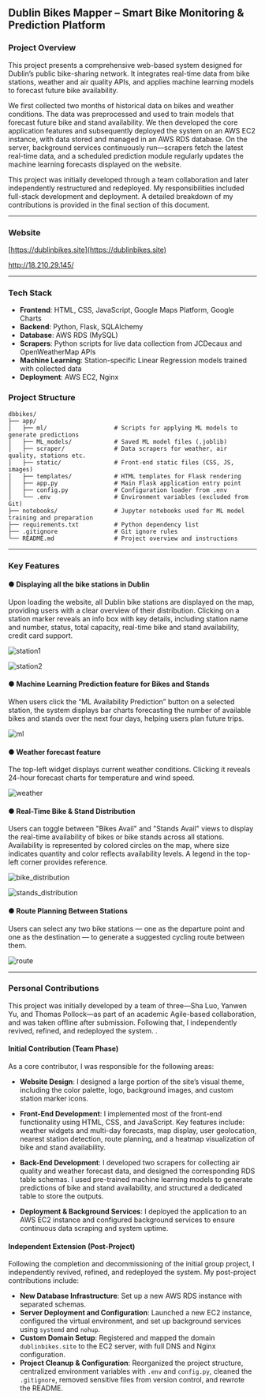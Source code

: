 ## Dublin Bikes Mapper – Smart Bike Monitoring & Prediction Platform

### Project Overview

This project presents a comprehensive web-based system designed for Dublin’s public bike-sharing network. It integrates real-time data from bike stations, weather and air quality APIs, and applies machine learning models to forecast future bike availability. 

We first collected two months of historical data on bikes and weather conditions. The data was preprocessed and used to train models that forecast future bike and stand availability. We then developed the core application features and subsequently deployed the system on an AWS EC2 instance, with data stored and managed in an AWS RDS database. On the server, background services continuously run—scrapers fetch the latest real-time data, and a scheduled prediction module regularly updates the machine learning forecasts displayed on the website.

This project was initially developed through a team collaboration and later independently restructured and redeployed. My responsibilities included full-stack development and deployment. A detailed breakdown of my contributions is provided in the final section of this document.

---

### Website

[https://dublinbikes.site](https://dublinbikes.site)

http://18.210.29.145/

---

###  Tech Stack

- **Frontend**: HTML, CSS, JavaScript, Google Maps Platform, Google Charts
- **Backend**: Python, Flask, SQLAlchemy
- **Database**: AWS RDS (MySQL)
- **Scrapers**: Python scripts for live data collection from JCDecaux and OpenWeatherMap APIs
- **Machine Learning**: Station-specific Linear Regression models trained with collected data
- **Deployment**: AWS EC2, Nginx

###  Project Structure

```
dbbikes/
├── app/
│   ├── ml/                   # Scripts for applying ML models to generate predictions
│   ├── ML_models/            # Saved ML model files (.joblib)
│   ├── scraper/              # Data scrapers for weather, air quality, stations etc.
│   ├── static/               # Front-end static files (CSS, JS, images)
│   ├── templates/            # HTML templates for Flask rendering
│   ├── app.py                # Main Flask application entry point
│   ├── config.py             # Configuration loader from .env
│   └── .env                  # Environment variables (excluded from Git)
├── notebooks/                # Jupyter notebooks used for ML model training and preparation
├── requirements.txt          # Python dependency list
├── .gitignore                # Git ignore rules
└── README.md                 # Project overview and instructions
```

---

### Key Features

#### **● Displaying all the bike stations in Dublin**

Upon loading the website, all Dublin bike stations are displayed on the map, providing users with a clear overview of their distribution. Clicking on a station marker reveals an info box with key details, including station name and number, status, total capacity, real-time bike and stand availability, credit card support.

![station1](app/static/img/readmepic/station1.png)

![station2](app/static/img/readmepic/station2.png)



#### ● **Machine Learning Prediction feature for Bikes and Stands**

When users click the “ML Availability Prediction” button on a selected station, the system displays bar charts forecasting the number of available bikes and stands over the next four days, helping users plan future trips.

![ml](app/static/img/readmepic/ml.png)



#### **● Weather forecast feature**

The top-left widget displays current weather conditions. Clicking it reveals 24-hour forecast charts for temperature and wind speed.

![weather](app/static/img/readmepic/weather.png)



#### **● Real-Time Bike & Stand Distribution**

Users can toggle between "Bikes Avail" and "Stands Avail" views to display the real-time availability of bikes or bike stands across all stations. Availability is represented by colored circles on the map, where size indicates quantity and color reflects availability levels. A legend in the top-left corner provides reference.

![bike_distribution](app/static/img/readmepic/bike_distribution.png)

![stands_distribution](app/static/img/readmepic/stands_distribution.png)



#### **● Route Planning Between Stations**

Users can select any two bike stations — one as the departure point and one as the destination — to generate a suggested cycling route between them. 

![route](app/static/img/readmepic/route.png)

------

### Personal Contributions

This project was initially developed by a team of three—Sha Luo, Yanwen Yu, and Thomas Pollock—as part of an academic Agile-based collaboration, and was taken offline after submission. Following that, I independently  revived, refined, and redeployed the system. . 

#### Initial Contribution (Team Phase)

As a core contributor, I was responsible for the following areas:

- **Website Design**: I designed a large portion of the site’s visual theme, including the color palette, logo, background images, and custom station marker icons.
- **Front-End Development**: I implemented most of the front-end functionality using HTML, CSS, and JavaScript. Key features include: weather widgets and multi-day forecasts, map display, user geolocation, nearest station detection, route planning, and a heatmap visualization of bike and stand availability.

- **Back-End Development**:  I developed two scrapers for collecting air quality and weather forecast data, and designed the corresponding RDS table schemas. I used pre-trained machine learning models to generate predictions of bike and stand availability, and structured a dedicated table to store the outputs.

- **Deployment & Background Services**: I deployed the application to an AWS EC2 instance and configured background services to ensure continuous data scraping and system uptime.

#### Independent Extension (Post-Project)

Following the completion and decommissioning of the initial group project, I independently revived, refined, and redeployed the system. My post-project contributions include:

- **New Database Infrastructure**: Set up a new AWS RDS instance with separated schemas.
- **Server Deployment and Configuration**: Launched a new EC2 instance, configured the virtual environment, and set up background services using `systemd` and `nohup`.
- **Custom Domain Setup**: Registered and mapped the domain `dublinbikes.site` to the EC2 server, with full DNS and Nginx configuration.
- **Project Cleanup & Configuration**: Reorganized the project structure, centralized environment variables with `.env` and `config.py`, cleaned the `.gitignore`, removed sensitive files from version control, and rewrote the README.

